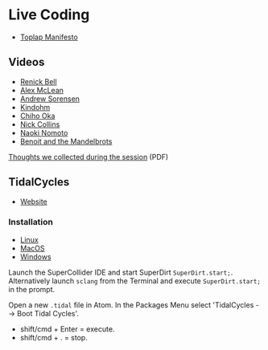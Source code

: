 # Live Coding

- [Toplap Manifesto](https://toplap.org/wiki/ManifestoDraft)

## Videos

- [Renick Bell](https://www.youtube.com/watch?v=6pks_BSqHB0)
- [Alex McLean](https://www.youtube.com/watch?v=FenTeBMkAsQ)
- [Andrew Sorensen](https://www.youtube.com/watch?v=ptf5xNzCSW8)
- [Kindohm](https://www.youtube.com/watch?v=RiEq_h5UQJM)
- [Chiho Oka](https://www.youtube.com/watch?v=4DTn2km1378&list=PLKzJbXgLfe4Jd9H14gupd72pGivczhpMS&index=1)
- [Nick Collins](https://www.youtube.com/watch?v=zJFJEqblEIA)
- [Naoki Nomoto](https://www.youtube.com/watch?v=qFxldfEm7Ek)
- [Benoit and the Mandelbrots](https://www.youtube.com/watch?v=zeNszro5dQ8)

[Thoughts we collected during the session](live_coding.pdf) (PDF)

## TidalCycles

- [Website](https://tidalcycles.org/)

### Installation

- [Linux](https://tidalcycles.org/docs/getting-started/linux_install)
- [MacOS](https://tidalcycles.org/docs/getting-started/macos_install)
- [Windows](https://tidalcycles.org/docs/getting-started/windows_install)

Launch the SuperCollider IDE and start SuperDirt `SuperDirt.start;`.
Alternatively launch `sclang` from the Terminal and execute `SuperDirt.start;` in the prompt.

Open a new `.tidal` file in Atom.
In the Packages Menu select 'TidalCycles --> Boot Tidal Cycles'.

- shift/cmd + Enter = execute.
- shift/cmd + . = stop.